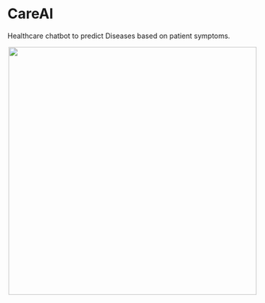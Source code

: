 # CareAI
Healthcare chatbot to predict Diseases based on patient symptoms.
<br>
<p align="center">
  <img src="TEMP.png" width="500" >
</p>

